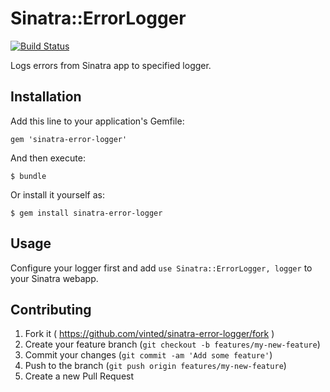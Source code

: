 # Sinatra::ErrorLogger

[![Build Status](https://travis-ci.org/vinted/sinatra-error-logger.svg)](https://travis-ci.org/vinted/sinatra-error-logger)

Logs errors from Sinatra app to specified logger.

## Installation

Add this line to your application's Gemfile:

    gem 'sinatra-error-logger'

And then execute:

    $ bundle

Or install it yourself as:

    $ gem install sinatra-error-logger

## Usage

Configure your logger first and add `use Sinatra::ErrorLogger, logger` to your Sinatra webapp.

## Contributing

1. Fork it ( https://github.com/vinted/sinatra-error-logger/fork )
2. Create your feature branch (`git checkout -b features/my-new-feature`)
3. Commit your changes (`git commit -am 'Add some feature'`)
4. Push to the branch (`git push origin features/my-new-feature`)
5. Create a new Pull Request
